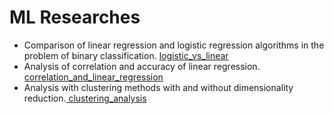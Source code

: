 # ML Researches

<ul>
  <li>Comparison of linear regression and logistic regression algorithms in the problem of binary classification. <a href = "https://github.com/leff0506/ML_Researches/tree/master/logistic_vs_linear">logistic_vs_linear</a></li>
  <li>Analysis of correlation and accuracy of linear regression. <a href = "https://github.com/leff0506/ML_Researches/tree/master/correlation_and_linear_regression">correlation_and_linear_regression</a></li>
  <li>Analysis with clustering methods with and without dimensionality reduction.<a href = "https://github.com/leff0506/ML_Researches/tree/master/clustering_analysis"> clustering_analysis</a></li>
 </ul>
